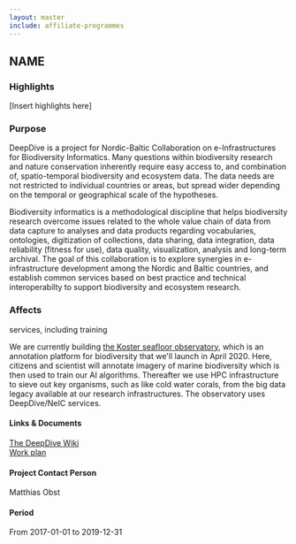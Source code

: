 ```yaml
---
layout: master
include: affiliate-programmes
---
```


## NAME

### Highlights
[Insert highlights here]

### Purpose
DeepDive is a project for Nordic-Baltic Collaboration on e-Infrastructures for Biodiversity Informatics. Many questions within biodiversity research and nature conservation inherently require easy access to, and combination of, spatio-temporal biodiversity and ecosystem data. The data needs are not restricted to individual countries or areas, but spread wider depending on the temporal or geographical scale of the hypotheses.

Biodiversity informatics is a methodological discipline that helps biodiversity research overcome issues related to the whole value chain of data from data capture to analyses and data products regarding vocabularies, ontologies, digitization of collections, data sharing, data integration, data reliability (fitness for use), data quality, visualization, analysis and long-term archival. The goal of this collaboration is to explore synergies in e-infrastructure development among the Nordic and Baltic countries, and establish common services based on best practice and technical interoperabilty to support biodiversity and ecosystem research.
 
### Affects
services, including training 

We are currently building [the Koster seafloor observatory](https://www.zooniverse.org/projects/victorav/the-koster-seafloor-observatory), which is an annotation platform for biodiversity that we'll launch in April 2020. Here, citizens and scientist will annotate imagery of marine biodiversity which is then used to train our AI algorithms. Thereafter we use HPC infrastructure to sieve out key organisms, such as like cold water corals, from the big data legacy available at our research infrastructures. The observatory uses DeepDive/NeIC services. 

#### Links & Documents
[The DeepDive Wiki](https://wiki.neic.no/wiki/Biodiversity) <br/>
[Work plan](https://wiki.neic.no/w/ext/img_auth.php/f/f5/20161124_Workplan_NeIC_BDI_final.pdf)

#### Project Contact Person
Matthias Obst

#### Period
From 2017-01-01 to 2019-12-31
